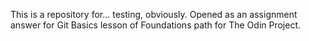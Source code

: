 This is a repository for... testing, obviously.
Opened as an assignment answer for Git Basics lesson of Foundations path for The Odin Project.